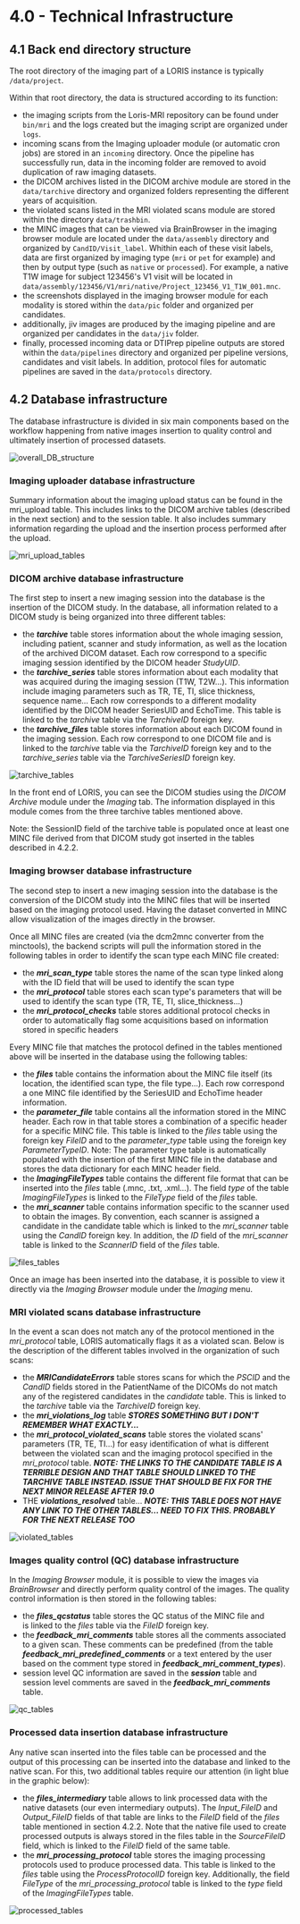 # 4.0 - Technical Infrastructure


## 4.1 Back end directory structure

The root directory of the imaging part of a LORIS instance is typically 
  `/data/project`.

Within that root directory, the data is structured according to its function:

- the imaging scripts from the Loris-MRI repository can be found under `bin/mri`
    and the logs created but the imaging script are organized under `logs`.
- incoming scans from the Imaging uploader module (or automatic cron jobs) are 
    stored in an `incoming` directory. Once the pipeline has successfully run,
    data in the incoming folder are removed to avoid duplication of raw imaging
    datasets.
- the DICOM archives listed in the DICOM archive module are stored in the
  `data/tarchive` directory and organized folders representing the different 
  years of acquisition.
- the violated scans listed in the MRI violated scans module are stored within 
    the directory `data/trashbin`.
- the MINC images that can be viewed via BrainBrowser in the imaging browser 
    module are located under the `data/assembly` directory and organized by 
    `CandID/Visit_label`. Whithin each of these visit labels, data are first 
    organized by imaging type (`mri` or `pet` for example) and then by output 
    type (such as `native` or `processed`). For example, a native T1W image for 
    subject 123456's V1 visit will be located in 
    `data/assembly/123456/V1/mri/native/Project_123456_V1_T1W_001.mnc`.
- the screenshots displayed in the imaging browser module for each modality is 
    stored within the `data/pic` folder and organized per candidates. 
- additionally, jiv images are produced by the imaging pipeline and are 
    organized per candidates in the `data/jiv` folder.
- finally, processed incoming data or DTIPrep pipeline outputs are stored within 
    the `data/pipelines` directory and organized per pipeline versions, 
    candidates and visit labels. In addition, protocol files for automatic 
    pipelines are saved in the `data/protocols` directory.

## 4.2 Database infrastructure

The database infrastructure is divided in six main components based on the 
  workflow happening from native images insertion to quality control and 
  ultimately insertion of processed datasets.  

![overall_DB_structure](images/overall_DB_structure.png)


### Imaging uploader database infrastructure

Summary information about the imaging upload status can be found in the 
  mri_upload table. This includes links to the DICOM archive tables (described 
  in the next section) and to the session table. It also includes summary 
  information regarding the upload and the insertion process performed after 
  the upload.

![mri_upload_tables](images/mri_upload_tables.png)


### DICOM archive database infrastructure

The first step to insert a new imaging session into the database is the 
  insertion of the DICOM study. In the database, all information related to a
  DICOM study is being organized into three different tables:
 
 * the **_tarchive_** table stores information about the whole imaging session,
     including patient, scanner and study information, as well as the location 
     of the archived DICOM dataset. Each row correspond to a specific imaging 
     session identified by the DICOM header _StudyUID_.
 * the **_tarchive\_series_** table stores information about each modality that 
     was acquired during the imaging session (T1W, T2W...). This information 
     include imaging parameters such as TR, TE, TI, slice thickness, sequence 
     name... Each row corresponds to a different modality identified by the 
     DICOM header SeriesUID and EchoTime. This table is linked to the 
     _tarchive_ table via the _TarchiveID_ foreign key.
 * the **_tarchive\_files_** table stores information about each DICOM found in 
     the imaging session. Each row correspond to one DICOM file and is linked 
     to the _tarchive_ table via the _TarchiveID_ foreign key and to the 
     _tarchive\_series_ table via the _TarchiveSeriesID_ foreign key.
 
![tarchive_tables](images/tarchive_tables.png)

In the front end of LORIS, you can see the DICOM studies using the 
  _DICOM Archive_ module under the _Imaging_ tab. The information displayed in 
  this module comes from the three tarchive tables mentioned above.

Note: the SessionID field of the tarchive table is populated once at least one 
  MINC file derived from that DICOM study got inserted in the tables described 
  in 4.2.2.


### Imaging browser database infrastructure

The second step to insert a new imaging session into the database is the 
  conversion of the DICOM study into the MINC files that will be inserted based 
  on the imaging protocol used. Having the dataset converted in MINC allow 
  visualization of the images directly in the browser.
  
Once all MINC files are created (via the dcm2mnc converter from the minctools), 
  the backend scripts will pull the information stored in the following tables 
  in order to identify the scan type each MINC file created:
  
  * the **_mri\_scan\_type_** table stores the name of the scan type linked 
      along with the ID field that will be used to identify the scan type
  * the **_mri\_protocol_** table stores each scan type's parameters that will 
      be used to identify the scan type (TR, TE, TI, slice_thickness...)
  * the **_mri\_protocol\_checks_** table stores additional protocol checks in 
      order to automatically flag some acquisitions based on information stored
      in specific headers
  
Every MINC file that matches the protocol defined in the tables mentioned above 
  will be inserted in the database using the following tables:
  
  * the **_files_** table contains the information about the MINC file itself 
      (its location, the identified scan type, the file type...). Each row 
      correspond a one MINC file identified by the SeriesUID and EchoTime 
      header information.
  * the **_parameter\_file_** table contains all the information stored in the 
      MINC header. Each row in that table stores a combination of a specific 
      header for a specific MINC file. This table is linked to the _files_ 
      table using the foreign key _FileID_ and to the _parameter\_type_ 
      table using the foreign key _ParameterTypeID_. Note: The parameter type 
      table is automatically populated with the insertion of the first MINC
      file in the database and stores the data dictionary for each MINC header 
      field.
  * the **_ImagingFileTypes_** table contains the different file format that
      can be inserted into the _files_ table (.mnc, .txt, .xml...). The field
      _type_ of the table _ImagingFileTypes_ is linked to the _FileType_ field
      of the _files_ table.
  * the **_mri\_scanner_** table contains information specific to the scanner
      used to obtain the images. By convention, each scanner is assigned a 
      candidate in the candidate table which is linked to the _mri\_scanner_ 
      table using the _CandID_ foreign key. In addition, the _ID_ field of the 
      _mri\_scanner_ table is linked to the _ScannerID_ field of the _files_ 
      table.

![files_tables](images/files_tables.png)

Once an image has been inserted into the database, it is possible to view it
  directly via the _Imaging Browser_ module under the _Imaging_ menu. 


### MRI violated scans database infrastructure

In the event a scan does not match any of the protocol mentioned in the 
  _mri_protocol_ table, LORIS automatically flags it as a violated scan.
  Below is the description of the different tables involved in the 
  organization of such scans:
  
  * the **_MRICandidateErrors_** table stores scans for which the _PSCID_ and 
     the _CandID_ fields stored in the PatientName of the DICOMs do not match
     any of the registered candidates in the _candidate_ table. This is linked
     to the _tarchive_ table via the _TarchiveID_ foreign key.
  * the **_mri\_violations\_log_** table ***STORES SOMETHING BUT I DON'T 
      REMEMBER WHAT EXACTLY...***
  * the **_mri\_protocol\_violated\_scans_** table stores the violated scans'
      parameters (TR, TE, TI...) for easy identification of what is different
      between the violated scan and the imaging protocol specified in the 
      _mri\_protocol_ table. ***NOTE: THE LINKS TO THE CANDIDATE TABLE IS A 
      TERRIBLE DESIGN AND THAT TABLE SHOULD LINKED TO THE TARCHIVE TABLE 
      INSTEAD. ISSUE THAT SHOULD BE FIX FOR THE NEXT MINOR RELEASE AFTER 19.0***
  * THE **_violations\_resolved_** table... ***NOTE: THIS TABLE DOES NOT HAVE
      ANY LINK TO THE OTHER TABLES... NEED TO FIX THIS. PROBABLY FOR THE NEXT
      RELEASE TOO***

![violated_tables](images/violated_tables.png)

### Images quality control (QC) database infrastructure

In the _Imaging Browser_ module, it is possible to view the images via
  _BrainBrowser_ and directly perform quality control of the images. The quality
  control information is then stored in the following tables:
  
  * the **_files\_qcstatus_** table stores the QC status of the MINC file and  
      is linked to the _files_ table via the _FileID_ foreign key. 
  * the **_feedback\_mri\_comments_** table stores all the comments associated
      to a given scan. These comments can be predefined (from the table 
      **_feedback\_mri\_predefined\_comments_** or a text entered by the user 
      based on the comment type stored in **_feedback\_mri\_comment\_types_**).
  * session level QC information are saved in the **_session_** table and  
      session level comments are saved in the **_feedback\_mri\_comments_** 
      table.

![qc_tables](images/QC_tables.png)


### Processed data insertion database infrastructure

Any native scan inserted into the files table can be processed and the output
  of this processing can be inserted into the database and linked to the native
  scan. For this, two additional tables require our attention (in light blue in
  the graphic below):
  
  * the **_files\_intermediary_** table allows to link processed data with the
      native datasets (our even intermediary outputs). The _Input\_FileID_ and 
      _Output\_FileID_ fields of that table are links to the _FileID_ field of
      the _files_ table mentioned in section 4.2.2. Note that the native file
      used to create processed outputs is always stored in the files table in 
      the _SourceFileID_ field, which is linked to the _FileID_ field of the
      same table.
  * the **_mri\_processing\_protocol_** table stores the imaging processing 
      protocols used to produce processed data. This table is linked to the
      _files_ table using the _ProcessProtocolID_ foreign key. Additionally,
      the field _FileType_ of the _mri\_processing\_protocol_ table is linked
      to the _type_ field of the _ImagingFileTypes_ table.
  
![processed_tables](images/Processed_data_tables.png)